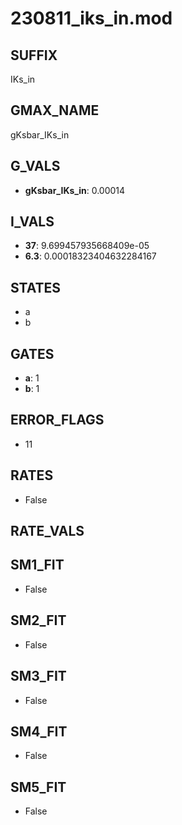 # 230811_iks_in.mod

## SUFFIX

IKs_in

## GMAX_NAME

gKsbar_IKs_in

## G_VALS

- **gKsbar_IKs_in**: 0.00014

## I_VALS

- **37**: 9.699457935668409e-05
- **6.3**: 0.00018323404632284167

## STATES

- a
- b

## GATES

- **a**: 1
- **b**: 1

## ERROR_FLAGS

- 11

## RATES

- False

## RATE_VALS


## SM1_FIT

- False

## SM2_FIT

- False

## SM3_FIT

- False

## SM4_FIT

- False

## SM5_FIT

- False


